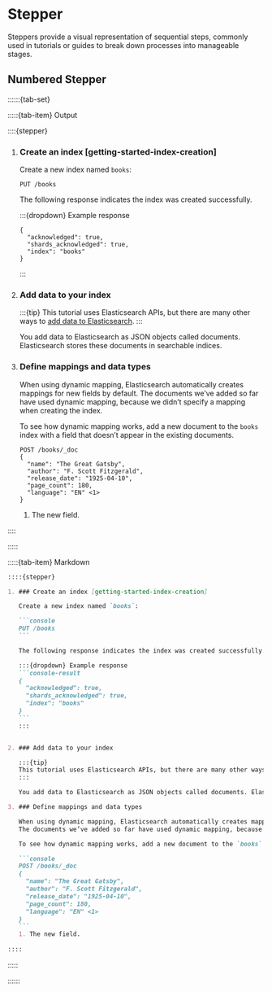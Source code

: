 # Stepper

Steppers provide a visual representation of sequential steps, commonly used in tutorials or guides
to break down processes into manageable stages.

## Numbered Stepper

::::::{tab-set}

:::::{tab-item} Output

::::{stepper}

1. ### Create an index [getting-started-index-creation]

   Create a new index named `books`:

   ```console
   PUT /books
   ```

   The following response indicates the index was created successfully.

   :::{dropdown} Example response
   ```console-result
   {
     "acknowledged": true,
     "shards_acknowledged": true,
     "index": "books"
   }
   ```
   :::


2. ### Add data to your index

   :::{tip}
   This tutorial uses Elasticsearch APIs, but there are many other ways to [add data to Elasticsearch](#).
   :::

   You add data to Elasticsearch as JSON objects called documents. Elasticsearch stores these documents in searchable indices.

3. ### Define mappings and data types

   When using dynamic mapping, Elasticsearch automatically creates mappings for new fields by default.
   The documents we’ve added so far have used dynamic mapping, because we didn’t specify a mapping when creating the index.

   To see how dynamic mapping works, add a new document to the `books` index with a field that doesn’t appear in the existing documents.

   ```console
   POST /books/_doc
   {
     "name": "The Great Gatsby",
     "author": "F. Scott Fitzgerald",
     "release_date": "1925-04-10",
     "page_count": 180,
     "language": "EN" <1>
   }
   ```
   1. The new field.

::::

:::::

:::::{tab-item} Markdown

````markdown
::::{stepper}

1. ### Create an index [getting-started-index-creation]

   Create a new index named `books`:

   ```console
   PUT /books
   ```

   The following response indicates the index was created successfully.

   :::{dropdown} Example response
   ```console-result
   {
     "acknowledged": true,
     "shards_acknowledged": true,
     "index": "books"
   }
   ```
   :::


2. ### Add data to your index

   :::{tip}
   This tutorial uses Elasticsearch APIs, but there are many other ways to [add data to Elasticsearch](#).
   :::

   You add data to Elasticsearch as JSON objects called documents. Elasticsearch stores these documents in searchable indices.

3. ### Define mappings and data types

   When using dynamic mapping, Elasticsearch automatically creates mappings for new fields by default.
   The documents we’ve added so far have used dynamic mapping, because we didn’t specify a mapping when creating the index.

   To see how dynamic mapping works, add a new document to the `books` index with a field that doesn’t appear in the existing documents.

   ```console
   POST /books/_doc
   {
     "name": "The Great Gatsby",
     "author": "F. Scott Fitzgerald",
     "release_date": "1925-04-10",
     "page_count": 180,
     "language": "EN" <1>
   }
   ```
   1. The new field.
  
::::
````

:::::

::::::
